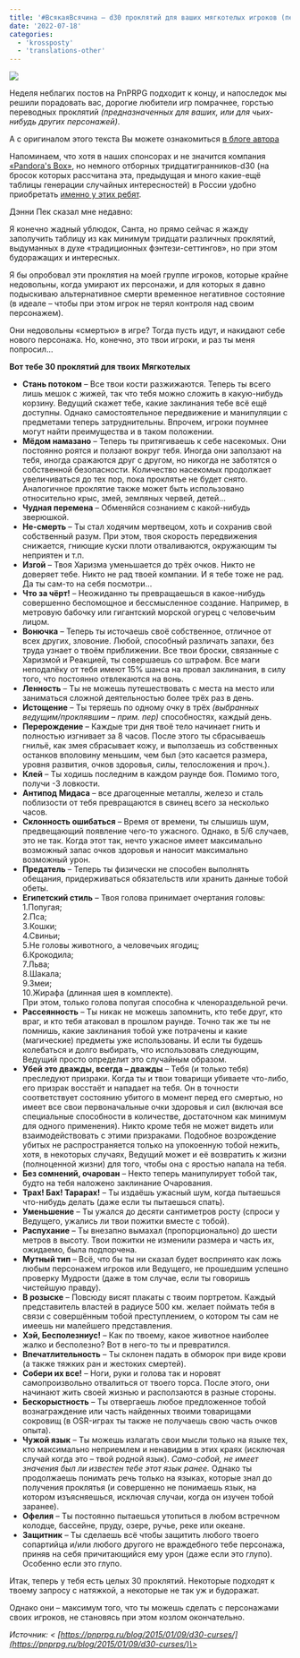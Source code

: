 ```yaml
---
title: '#ВсякаяВсячина — d30 проклятий для ваших мягкотелых игроков (перевод)'
date: '2022-07-18'
categories:
  - 'krossposty'
  - 'translations-other'
---
```


![](https://cyborgsandmages.com/wp-content/uploads/2022/07/071822_0045_1.jpg)

Неделя неблагих постов на PnPRPG подходит к концу, и напоследок мы решили порадовать вас, дорогие любители игр помрачнее, горстью переводных проклятий _(предназначенных для ваших, или для чьих-нибудь других персонажей)_.

А с оригиналом этого текста Вы можете ознакомиться [в блоге автора](http://www.rolang.com/archives/407)

Напоминаем, что хотя в наших спонсорах и не значится компания [«Pandora's Box»](http://www.trideviatoe.ru/catalog/d30/), но немного отборных тридцатигранников-d30 (на бросок которых рассчитана эта, предыдущая и много какие-ещё таблицы генерации случайных интересностей) в России удобно приобретать [именно у этих ребят](http://www.trideviatoe.ru/catalog/d30/).

Дэнни Пек сказал мне недавно:

Я конечно жадный ублюдок, Санта, но прямо сейчас я жажду заполучить таблицу из как минимум тридцати различных проклятий, выдуманных в духе «традиционных фэнтези-сеттингов», но при этом будоражащих и интересных.

Я бы опробовал эти проклятия на моей группе игроков, которые крайне недовольны, когда умирают их персонажи, и для которых я давно подыскиваю альтернативное смерти временное негативное состояние (в идеале – чтобы при этом игрок не терял контроля над своим персонажем).

Они недовольны «смертью» в игре? Тогда пусть идут, и накидают себе нового персонажа. Но, конечно, это твои игроки, и раз ты меня попросил…

**Вот тебе 30 проклятий для твоих Мягкотелых**

- **Стань потоком** – Все твои кости разжижаются. Теперь ты всего лишь мешок с жижей, так что тебя можно сложить в какую-нибудь корзину. Ведущий скажет тебе, какие заклинания тебе всё ещё доступны. Однако самостоятельное передвижение и манипуляции с предметами теперь затруднительны. Впрочем, игроки поумнее могут найти преимущества и в таком положении.
- **Мёдом намазано** – Теперь ты притягиваешь к себе насекомых. Они постоянно роятся и ползают вокруг тебя. Иногда они заползают на тебя, иногда сражаются друг с другом, но никогда не заботятся о собственной безопасности. Количество насекомых продолжает увеличиваться до тех пор, пока проклятье не будет снято. Аналогичное проклятие также может быть использовано относительно крыс, змей, земляных червей, детей…
- **Чудная перемена** – Обменяйся сознанием с какой-нибудь зверюшкой.
- **Не-смерть** – Ты стал ходячим мертвецом, хоть и сохранив свой собственный разум. При этом, твоя скорость передвижения снижается, гниющие куски плоти отваливаются, окружающим ты неприятен и т.п.
- **Изгой** – Твоя Харизма уменьшается до трёх очков. Никто не доверяет тебе. Никто не рад твоей компании. И я тебе тоже не рад. Да ты сам-то на себя посмотри…
- **Что за чёрт!** – Неожиданно ты превращаешься в какое-нибудь совершенно беспомощное и бессмысленное создание. Например, в метровую бабочку или гигантский морской огурец с человечьим лицом.
- **Вонючка** – Теперь ты источаешь своё собственное, отличное от всех других, зловоние. Любой, способный различать запахи, без труда узнает о твоём приближении. Все твои броски, связанные с Харизмой и Реакцией, ты совершаешь со штрафом. Все маги неподалёку от тебя имеют 15% шанса на провал заклинания, в силу того, что постоянно отвлекаются на вонь.
- **Ленность** – Ты не можешь путешествовать с места на место или заниматься сложной деятельностью более трёх раз в день.
- **Истощение** – Ты теряешь по одному очку в трёх _(выбранных ведущим/проклявшим – прим. пер)_ способностях, каждый день.
- **Перерождение** – Каждые три дня твоё тело начинает гнить и полностью изгнивает за 8 часов. После этого ты сбрасываешь гнильё, как змея сбрасывает кожу, и выползаешь из собственных останков вполовину меньшим, чем был (это касается размера, уровня развития, очков здоровья, силы, телосложения и проч.).
- **Клей** – Ты ходишь последним в каждом раунде боя. Помимо того, получи -3 ловкости.
- **Антипод Мидаса** – все драгоценные металлы, железо и сталь поблизости от тебя превращаются в свинец всего за несколько часов.
- **Склонность ошибаться** – Время от времени, ты слышишь шум, предвещающий появление чего-то ужасного. Однако, в 5/6 случаев, это не так. Когда этот так, нечто ужасное имеет максимально возможный запас очков здоровья и наносит максимально возможный урон.
- **Предатель** – Теперь ты физически не способен выполнять обещания, придерживаться обязательств или хранить данные тобой обеты.
- **Египетский стиль** – Твоя голова принимает очертания головы:  
   1.Попугая;  
   2.Пса;  
   3.Кошки;  
   4.Свиньи;  
   5.Не головы животного, а человечьих ягодиц;  
   6.Крокодила;  
   7.Льва;  
   8.Шакала;  
   9.Змеи;  
   10.Жирафа (длинная шея в комплекте).  
   При этом, только голова попугая способна к членораздельной речи.
- **Рассеянность** – Ты никак не можешь запомнить, кто тебе друг, кто враг, и кто тебя атаковал в прошлом раунде. Точно так же ты не помнишь, какие заклинания тобой уже потрачены и какие (магические) предметы уже использованы. И если ты будешь колебаться и долго выбирать, что использовать следующим, Ведущий просто определит это случайным образом.
- **Убей это дважды, всегда – дважды** – Тебя (и только тебя) преследуют призраки. Когда ты и твои товарищи убиваете что-либо, его призрак восстаёт и нападает на тебя. Он в точности соответствует состоянию убитого в момент перед его смертью, но имеет все свои первоначальные очки здоровья и сил (включая все специальные способности в количестве, достаточном как минимум для одного применения). Никто кроме тебя не может видеть или взаимодействовать с этими призраками. Подобное возрождение убитых не распространяется только на упокоенную тобой нежить, хотя, в некоторых случаях, Ведущий может и её возвратить к жизни (полноценной жизни) для того, чтобы она с яростью напала на тебя.
- **Без сомнений, очарован** – Некто теперь манипулирует тобой так, будто на тебя наложено заклинание Очарования.
- **Трах! Бах! Тарарах!** – Ты издаёшь ужасный шум, когда пытаешься что-нибудь делать (даже если ты пытаешься спать).
- **Уменьшение** – Ты ужался до десяти сантиметров росту (спроси у Ведущего, ужались ли твои пожитки вместе с тобой).
- **Распухание** – Ты внезапно вымахал (пропорционально) до шести метров в высоту. Твои пожитки не изменили размера и часть их, ожидаемо, была подпорчена.
- **Мутный тип** – Всё, что бы ты ни сказал будет воспринято как ложь любым персонажем игроков или Ведущего, не прошедшим успешно проверку Мудрости (даже в том случае, если ты говоришь чистейшую правду).
- **В розыске** – Повсюду висят плакаты с твоим портретом. Каждый представитель властей в радиусе 500 км. желает поймать тебя в связи с совершённым тобой преступлением, о котором ты сам не имеешь ни малейшего представления.
- **Хэй, Бесполезниус!** – Как по твоему, какое животное наиболее жалко и бесполезно? Вот в него-то ты и превратился.
- **Впечатлительность** – Ты склонен падать в обморок при виде крови (а также тяжких ран и жестоких смертей).
- **Собери их все!** – Ноги, руки и голова так и норовят самопроизвольно отвалиться от твоего торса. После этого, они начинают жить своей жизнью и расползаются в разные стороны.
- **Бескорыстность** – Ты отвергаешь любое предложенное тобой вознаграждение или часть найденных твоими товарищами сокровищ (в OSR-играх ты также не получаешь свою часть очков опыта).
- **Чужой язык** – Ты можешь излагать свои мысли только на языке тех, кто максимально неприемлем и ненавидим в этих краях (исключая случай когда это – твой родной язык). _Само-собой, не имеет значения был ли известен тебе этот язык ранее._ Однако ты продолжаешь понимать речь только на языках, которые знал до получения проклятья (и совершенно не понимаешь язык, на котором изъясняешься, исключая случаи, когда он изучен тобой заранее).
- **Офелия** – Ты постоянно пытаешься утопиться в любом встречном колодце, бассейне, пруду, озере, ручье, реке или океане.
- **Защитник** – Ты сделаешь всё чтобы защитить любого твоего сопартийца и/или любого другого не враждебного тебе персонажа, приняв на себя причитающийся ему урон (даже если это глупо). Особенно если это глупо.

Итак, теперь у тебя есть целых 30 проклятий. Некоторые подходят к твоему запросу с натяжкой, а некоторые не так уж и будоражат.

Однако они – максимум того, что ты можешь сделать с персонажами своих игроков, не становясь при этом козлом окончательно.

_Источник: < [https://pnprpg.ru/blog/2015/01/09/d30-curses/](https://pnprpg.ru/blog/2015/01/09/d30-curses/)\>_
